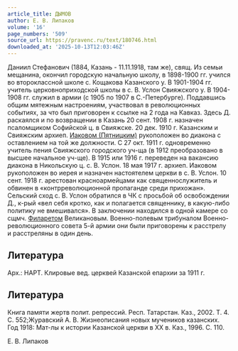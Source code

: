 ```yaml
---
article_title: ДЫМОВ
author: Е. В. Липаков
volume: '16'
page_numbers: '509'
source_url: https://pravenc.ru/text/180746.html
downloaded_at: '2025-10-13T12:03:46Z'
---
```


Даниил Стефанович (1884, Казань - 11.11.1918, там же), свящ. Из семьи мещанина, окончил городскую начальную школу, в 1898-1900 гг. учился во второклассной школе с. Кощакова Казанского у. В 1901-1904 гг. учитель церковноприходской школы в с. В. Услон Свияжского у. В 1904-1908 гг. служил в армии (с 1905 по 1907 в С.-Петербурге). Поддавшись общим мятежным настроениям, участвовал в революционных событиях, за что был приговорен к ссылке на 2 года на Кавказ. Здесь Д. раскаялся и по возвращении в Казань 20 сент. 1908 г. назначен псаломщиком Софийской ц. в Свияжске. 20 дек. 1910 г. Казанским и Свияжским архиеп. [Иаковом (Пятницким)](https://pravenc.ru/text/ИАКОВ.html) рукоположен во диакона с оставлением на той же должности. С 27 окт. 1911 г. одновременно учитель пения Свияжского городского уч-ща (в 1912 преобразовано в высшее начальное уч-ще). В 1915 или 1916 г. переведен на вакансию диакона в Никольскую ц. с. В. Услон. 18 мая 1917 г. архиеп. Иаковом рукоположен во иерея и назначен настоятелем церкви в с. В. Услон. 10 сент. 1918 г. арестован красноармейцами как священнослужитель и обвинен в «контрреволюционной пропаганде среди прихожан». Сельский сход с. В. Услон обратился в ЧК с просьбой об освобождении Д., к-рый «вел себя кротко, как и полагается священнику, в какую-либо политику не вмешивался». В заключении находился в одной камере со сщмч. [Филаретом](https://pravenc.ru/text/Филаретом.html) Великановым. Военно-полевым трибуналом Военно-революционного совета 5-й армии они были приговорены к расстрелу и расстреляны в один день.

## Литература

Арх.: НАРТ. Клировые вед. церквей Казанской епархии за 1911 г.

## Литература

Книга памяти жертв полит. репрессий. Респ. Татарстан. Каз., 2002. Т. 4. С. 552;Журавский А. В. Жизнеописания новых мучеников казанских. Год 1918: Мат-лы к истории Казанской церкви в ХХ в. Каз., 1996. С. 110.

Е. В. Липаков
